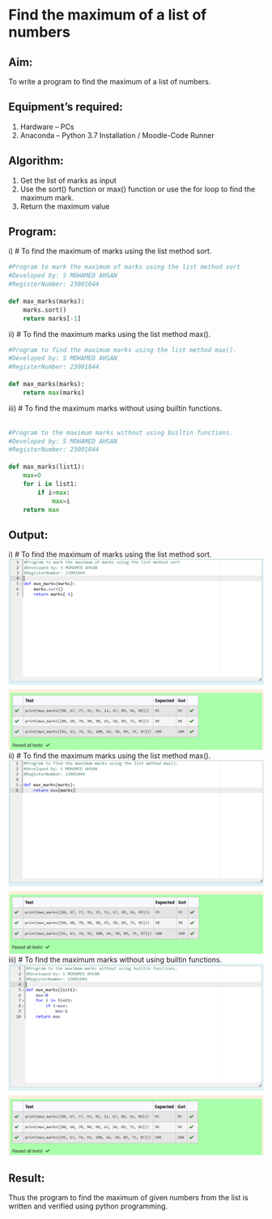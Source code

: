 # Find the maximum of a list of numbers
## Aim:
To write a program to find the maximum of a list of numbers.
## Equipment’s required:
1.	Hardware – PCs
2.	Anaconda – Python 3.7 Installation / Moodle-Code Runner
## Algorithm:
1.	Get the list of marks as input
2.	Use the sort() function or max() function or use the for loop to find the maximum mark.
3.	Return the maximum value
## Program:

i)	# To find the maximum of marks using the list method sort.
```Python
#Program to mark the maximum of marks using the list method sort
#Developed by: S MOHAMED AHSAN 
#RegisterNumber: 23001044

def max_marks(marks):
    marks.sort()
    return marks[-1]


```

ii)	# To find the maximum marks using the list method max().
```Python
#Program to find the maximum marks using the list method max().
#Developed by: S MOHAMED AHSAN
#RegisterNumber: 23001044

def max_marks(marks):
    return max(marks)


```

iii) # To find the maximum marks without using builtin functions.
```Python

#Program to the maximum marks without using builtin functions.
#Developed by: S MOHAMED AHSAN
#RegisterNumber: 23001044

def max_marks(list1):
    max=0
    for i in list1:
        if i>max:
            max=i
    return max

```
## Output:
i)	# To find the maximum of marks using the list method sort.
![q1](/q1.png) 
ii)	# To find the maximum marks using the list method max().
![q2](/q2.png) 
iii) # To find the maximum marks without using builtin functions.
![q3](/q3.png)


## Result:
Thus the program to find the maximum of given numbers from the list is written and verified using python programming.
